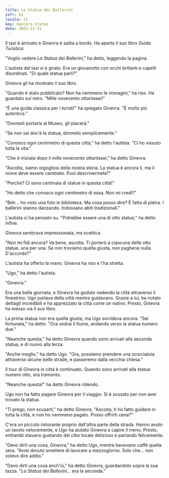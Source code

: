 ```yaml
---
title: La Statua dei Ballerini
cefr: b1
locale: it
key: dancers-statue
date: 2023-12-31
---
```


Il taxi è arrivato e Ginevra è salita a bordo. Ha aperto il suo libro *Guida Turistica*.

"Voglio vedere *La Statua dei Ballerini*," ha detto, leggendo la pagina.

L'autista del taxi si è girato. Era un giovanotto con occhi brillanti e capelli disordinati. "Di quale statua parli?"

Ginevra gli ha mostrato il suo libro.

"Quando è stato pubblicato? Non ha nemmeno le immagini," ha riso. Ha guardato sul retro. "Mille novecento ottantasei!"

"È una guida classica per i turisti!" ha spiegato Ginevra. "È molto più autentica."

"Dovresti portarla al Museo, gli piacerà."

"Se non sai dov'è la statua, dimmelo semplicemente."

"Conosco ogni centimetro di questa città," ha detto l'autista. "Ci ho vissuto tutta la vita."

"Che è iniziata dopo il mille novecento ottantasei," ha detto Ginevra.

"Ascolta, siamo orgogliosi della nostra storia. La statua è ancora lì, ma il nome deve essere cambiato. Puoi descrivermela?"

"Perché? Ci sono centinaia di statue in questa città!"

"Ho detto che conosco ogni centimetro di essa. Non mi credi?"

"Beh... ho visto una foto in biblioteca. Ma cosa posso dire? È fatta di pietra. I ballerini stanno danzando. Indossano abiti tradizionali."

L'autista ci ha pensato su. "Potrebbe essere una di otto statue," ha detto infine.

Ginevra sembrava impressionata, ma scettica.

"Non mi fidi ancora? Va bene, ascolta. Ti porterò a ciascuna delle otto statue, una per una. Se non troviamo quella giusta, non pagherai nulla. D'accordo?"

L'autista ha offerto la mano. Ginevra ha riso e l'ha stretta.

"Ugo," ha detto l'autista.

"Ginevra."

Era una bella giornata, e Ginevra ha goduto vedendo la città attraverso il finestrino. Ugo parlava della città mentre guidavano. Grazie a lui, ha notato dettagli incredibili e ha apprezzato la città come un nativo. Presto, Ginevra ha messo via il suo libro.

La prima statua non era quella giusta, ma Ugo sorrideva ancora. "Sei fortunata," ha detto. "Ora vedrai il fiume, andando verso la statua numero due."

"Neanche questa," ha detto Ginevra quando sono arrivati alla seconda statua, e di nuovo alla terza.

"Anche meglio," ha detto Ugo. "Ora, possiamo prendere una scorciatoia attraverso alcune belle strade, e passeremo dalla vecchia chiesa."

Il tour di Ginevra in città è continuato. Quando sono arrivati alla statua numero otto, era tramonto.

"Neanche questa!" ha detto Ginevra ridendo.

Ugo non ha fatto pagare Ginevra per il viaggio. Si è scusato per non aver trovato la statua.

"Ti prego, non scusarti," ha detto Ginevra. "Ascolta, ti ho fatto guidare in tutta la città, e non ho nemmeno pagato. Posso offrirti cena?"

C'era un piccolo ristorante proprio dall'altra parte della strada. Hanno avuto un tavolo velocemente, e Ugo ha aiutato Ginevra a capire il menu. Presto, entrambi stavano gustando del cibo locale delizioso e parlando felicemente.

"Devo dirti una cosa, Ginevra," ha detto Ugo, mentre bevevano caffè quella sera. "Avrei dovuto smettere di lavorare a mezzogiorno. Solo che... non volevo dire addio."

"Devo dirti una cosa anch'io," ha detto Ginevra, guardandolo sopra la sua tazza. "*La Statua dei Ballerini*... era la seconda."